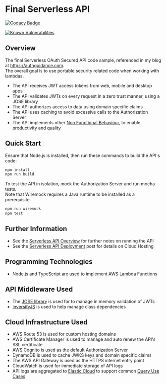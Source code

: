 # Final Serverless API 

[![Codacy Badge](https://app.codacy.com/project/badge/Grade/b880a7d88a7547009e950a513bc00046)](https://www.codacy.com/gh/gary-archer/oauth.apisample.serverless/dashboard?utm_source=github.com&amp;utm_medium=referral&amp;utm_content=gary-archer/oauth.apisample.serverless&amp;utm_campaign=Badge_Grade)

[![Known Vulnerabilities](https://snyk.io/test/github/gary-archer/oauth.apisample.serverless/badge.svg?targetFile=package.json)](https://snyk.io/test/github/gary-archer/oauth.apisample.serverless?targetFile=package.json)
 
## Overview

The final Serverless OAuth Secured API code sample, referenced in my blog at https://authguidance.com. \
The overall goal is to use portable security related code when working with lambdas.

- The API receives JWT access tokens from web, mobile and desktop apps
- The API validates JWTs on every request in a zero trust manner, using a JOSE library
- The API authorizes access to data using domain specific claims
- The API uses caching to avoid excessive calls to the Authorization Server
- The API implements other [Non Functional Behaviour](https://authguidance.com/2017/10/08/corporate-code-sample-core-behavior/), to enable productivity and quality

## Quick Start

Ensure that Node.js is installed, then run these commands to build the API's code:

```bash
npm install
npm run build
```

To test the API in isolation, mock the Authorization Server and run mocha tests.\
Note that Wiremock requires a Java runtime to be installed as a prerequisite.

```bash
npm run wiremock
npm test
```

## Further Information

* See the [Serverless API Overview](https://authguidance.com/2018/12/11/serverless-api-overview) for further notes on running the API
* See the [Serverless API Deployment](https://authguidance.com/2018/12/16/serverless-api-deployment/) post for details on Cloud Hosting

## Programming Technologies

* Node.js and TypeScript are used to implement AWS Lambda Functions

## API Middleware Used

* The [JOSE library](https://github.com/panva/jose) is used for to manage in memory validation of JWTs
* [InversifyJS](http://inversify.io) is used to help manage class dependencies

## Cloud Infrastructure Used

* AWS Route 53 is used for custom hosting domains
* AWS Certificate Manager is used to manage and auto renew the API's SSL certificate
* AWS Cognito is used as the default Authorization Server
* DynamoDB is used to cache JWKS keys and domain specific claims
* The AWS API Gateway is used as the HTTPS internet entry point
* CloudWatch is used for immediate storage of API logs
* API logs are aggregated to [Elastic Cloud](https://authguidance.com/2020/08/11/cloud-elastic-search-setup) to support common [Query Use Cases](https://authguidance.com/2019/08/02/intelligent-api-platform-analysis/)
